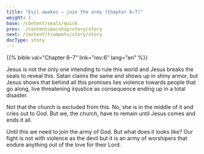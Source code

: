 ```yaml
---
title: "Evil awakes — join the army (Chapter 6–7)"
weight: 1
base: /content/seals/quick
prev:  /content/worship/story/story
next: /content/trumpets/story/story
docType: story
---
```


{{% bible val="Chapter 6–7" link="rev:6" lang="en" %}}

<a name="c33e"></a>
Jesus is not the only one intending to rule this world and Jesus breaks the seals to reveal this. Satan claims the same and shows up in shiny armor, but Jesus shows that behind all this promises lies violence towards people that go along, live threatening injustice as consequence ending up in a total disaster.

Not that the church is excluded from this. No, she is in the middle of it and cries out to God. But we, the church, have to remain until Jesus comes and ends it all.

Until this we need to join the army of God. But what does it looks like? Our fight is not with violence as the devil but it is an army of worshipers that endure anything out of the love for their Lord.

